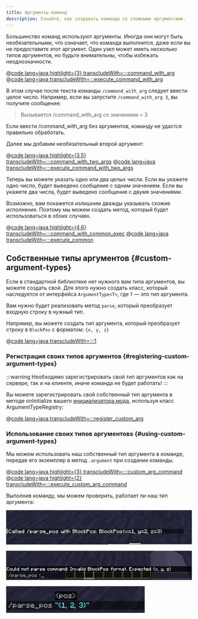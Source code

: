 ```yaml
---
title: Аргументы команд
description: Узнайте, как создавать команды со сложными аргументами.
---
```


Большинство команд используют аргументы. Иногда они могут быть необязательными, что означает, что команда выполнится, даже если вы не предоставите этот аргумент. Один узел может иметь несколько типов аргументов, но будьте внимательны, чтобы избежать неоднозначности.

@[code lang=java highlight={3} transcludeWith=:::command_with_arg](@/reference/latest/src/main/java/com/example/docs/command/ExampleModCommands.java)
@[code lang=java transcludeWith=:::execute_command_with_arg](@/reference/latest/src/main/java/com/example/docs/command/ExampleModCommands.java)

В этом случае после текста команды `/command_with_arg` следует ввести целое число. Например, если вы запустите `/command_with_arg 3`, вы получите сообщение:

> Вызывается /command_with_arg со значением = 3

Если ввести /command_with_arg без аргументов, команду не удастся правильно обработать.

Далее мы добавим необязательный второй аргумент:

@[code lang=java highlight={3,5} transcludeWith=:::command_with_two_args](@/reference/latest/src/main/java/com/example/docs/command/ExampleModCommands.java)
@[code lang=java transcludeWith=:::execute_command_with_two_args](@/reference/latest/src/main/java/com/example/docs/command/ExampleModCommands.java)

Теперь вы можете указать одно или два целых числа. Если вы укажете одно число, будет выведено сообщение с одним значением. Если вы укажете два числа, будет выведено сообщение с двумя значениями.

Возможно, вам покажется излишним дважды указывать схожие исполнения. Поэтому мы можем создать метод, который будет использоваться в обоих случаях.

@[code lang=java highlight={4,6} transcludeWith=:::command_with_common_exec](@/reference/latest/src/main/java/com/example/docs/command/ExampleModCommands.java)
@[code lang=java transcludeWith=:::execute_common](@/reference/latest/src/main/java/com/example/docs/command/ExampleModCommands.java)

## Собственные типы аргументов {#custom-argument-types}

Если в стандартной библиотеке нет нужного вам типа аргументов, вы можете создать свой. Для этого нужно создать класс, который наследуется от интерфейса `ArgumentType<T>`, где `T` — это тип аргумента.

Вам нужно будет реализовать метод `parse`, который преобразует входную строку в нужный тип.

Например, вы можете создать тип аргумента, который преобразует строку в `BlockPos` с форматом: `{x, y, z}`

@[code lang=java transcludeWith=:::1](@/reference/latest/src/main/java/com/example/docs/command/BlockPosArgumentType.java)

### Регистрация своих типов аргументов {#registering-custom-argument-types}

:::warning
Необходимо зарегистрировать свой тип аргументов как на сервере, так и на клиенте, иначе команда не будет работать!
:::

Вы можете зарегистрировать свой собственный тип аргумента в методе onInitialize вашего [инициализатора мода](./getting-started/project-structure#entrypoints), используя класс ArgumentTypeRegistry:

@[code lang=java transcludeWith=:::register_custom_arg](@/reference/latest/src/main/java/com/example/docs/command/ExampleModCommands.java)

### Использование своих типов аргументовs {#using-custom-argument-types}

Мы можем использовать наш собственный тип аргумента в команде, передав его экземпляр в метод `.argument` при создании команды.

@[code lang=java highlight={3} transcludeWith=:::custom_arg_command](@/reference/latest/src/main/java/com/example/docs/command/ExampleModCommands.java)
@[code lang=java highlight={2} transcludeWith=:::execute_custom_arg_command](@/reference/latest/src/main/java/com/example/docs/command/ExampleModCommands.java)

Выполнив команду, мы можем проверить, работает ли наш тип аргумента:

![Результат команды](/assets/develop/commands/custom-arguments_result.png)

![Недопустимый аргумент](/assets/develop/commands/custom-arguments_fail.png)

![Допустимый аргумент](/assets/develop/commands/custom-arguments_valid.png)
